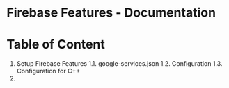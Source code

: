 # Firebase Features - Documentation

# Table of Content
1. Setup Firebase Features
  1.1. google-services.json
  1.2. Configuration
  1.3. Configuration for C++
2. 


